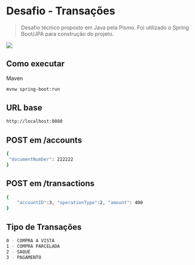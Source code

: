 # Desafio - Transações
> Desafio técnico proposto em Java pela Pismo. Foi utilizado o Spring Boot/JPA para construção do projeto.



![](header.png)

## Como executar

Maven

```sh
mvnw spring-boot:run
```

## URL base
```sh
http://localhost:8080
```

## POST em  /accounts
```sh
{
 "documentNumber": 222222
}
```

## POST em /transactions
```sh
{
    "accountID":3, "operationType":2, "amount": 400
}
```



## Tipo de Transações
```sh
0 - COMPRA A VISTA
1 - COMPRA PARCELADA
2 - SAQUE
3 - PAGAMENTO
```